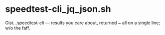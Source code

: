 # speedtest-cli_jq_json.sh
Gist...speedtest-cli — results you care about, returned ~ all on a single line; w/o the faff.
